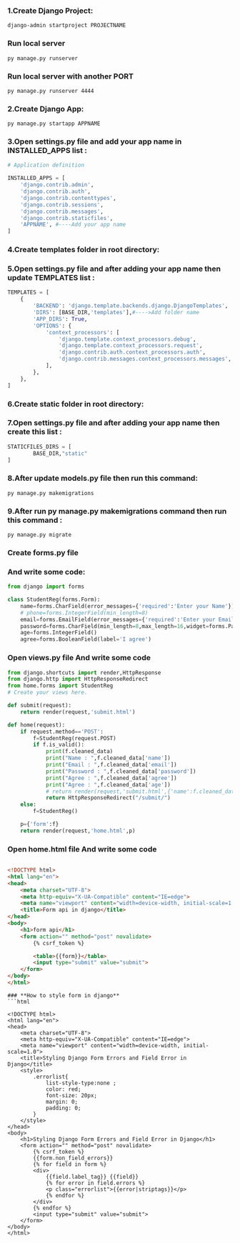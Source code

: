 
### 1.Create Django Project:
```terminal
django-admin startproject PROJECTNAME
```
### **Run local server**
```terminal
py manage.py runserver
```

### **Run local server with another PORT**
```terminal
py manage.py runserver 4444
```

### 2.Create Django App:
```terminal
py manage.py startapp APPNAME
```

### 3.Open settings.py file and add your app name in INSTALLED_APPS list  :
```python
# Application definition

INSTALLED_APPS = [
    'django.contrib.admin',
    'django.contrib.auth',
    'django.contrib.contenttypes',
    'django.contrib.sessions',
    'django.contrib.messages',
    'django.contrib.staticfiles',
    'APPNAME', #----Add your app name 
]
```

### 4.Create templates folder in root directory:
### 5.Open settings.py file and after adding your app name then update TEMPLATES list  :
```python
TEMPLATES = [
    {
        'BACKEND': 'django.template.backends.django.DjangoTemplates',
        'DIRS': [BASE_DIR,'templates'],#---->Add folder name 
        'APP_DIRS': True,
        'OPTIONS': {
            'context_processors': [
                'django.template.context_processors.debug',
                'django.template.context_processors.request',
                'django.contrib.auth.context_processors.auth',
                'django.contrib.messages.context_processors.messages',
            ],
        },
    },
]
```

### 6.Create static folder in root directory:
### 7.Open settings.py file and after adding  your app name then create this list   :
```python
STATICFILES_DIRS = [
        BASE_DIR,"static"
]
```

### 8.After update models.py file then run this command:
```terminal
py manage.py makemigrations
```

### 9.After run py manage.py makemigrations command then run this command :
```terminal
py manage.py migrate
```
### **Create forms.py file**
### And write some code:
```python
from django import forms

class StudentReg(forms.Form):
    name=forms.CharField(error_messages={'required':'Enter your Name'})
    # phone=forms.IntegerField(min_length=8)
    email=forms.EmailField(error_messages={'required':'Enter your Email'})
    password=forms.CharField(min_length=8,max_length=16,widget=forms.PasswordInput,error_messages={'required':'Enter Password'})
    age=forms.IntegerField()
    agree=forms.BooleanField(label='I agree')
```
### **Open views.py file And write some code**

```python
from django.shortcuts import render,HttpResponse
from django.http import HttpResponseRedirect
from home.forms import StudentReg
# Create your views here.

def submit(request):
    return render(request,'submit.html')

def home(request):
    if request.method=='POST':
        f=StudentReg(request.POST)
        if f.is_valid():
            print(f.cleaned_data)
            print("Name : ",f.cleaned_data['name'])
            print("Email : ",f.cleaned_data['email'])
            print("Password : ",f.cleaned_data['password'])
            print("Agree : ",f.cleaned_data['agree'])
            print("Agree : ",f.cleaned_data['age'])
            # return render(request,'submit.html',{'name':f.cleaned_data['name']})
            return HttpResponseRedirect("/submit/")
    else:
        f=StudentReg()

    p={'form':f}
    return render(request,'home.html',p)

```
### **Open home.html file And write some code**
```html

<!DOCTYPE html>
<html lang="en">
<head>
    <meta charset="UTF-8">
    <meta http-equiv="X-UA-Compatible" content="IE=edge">
    <meta name="viewport" content="width=device-width, initial-scale=1.0">
    <title>Form api in django</title>
</head>
<body>
    <h1>form api</h1>
    <form action="" method="post" novalidate>
        {% csrf_token %}

        <table>{{form}}</table>
        <input type="submit" value="submit">
    </form>
</body>
</html>

```

```
### **How to style form in django**
```html

<!DOCTYPE html>
<html lang="en">
<head>
    <meta charset="UTF-8">
    <meta http-equiv="X-UA-Compatible" content="IE=edge">
    <meta name="viewport" content="width=device-width, initial-scale=1.0">
    <title>Styling Django Form Errors and Field Error in Django</title>
    <style>
        .errorlist{
            list-style-type:none ;
            color: red;
            font-size: 20px;
            margin: 0;
            padding: 0;
        }
    </style>
</head>
<body>
    <h1>Styling Django Form Errors and Field Error in Django</h1>
    <form action="" method="post" novalidate>
        {% csrf_token %}
        {{form.non_field_errors}}
        {% for field in form %}
        <div>
            {{field.label_tag}} {{field}} 
            {% for error in field.errors %}
            <p class="errorlist">{{error|striptags}}</p>
            {% endfor %}
        </div>
        {% endfor %}
        <input type="submit" value="submit">
    </form>
</body>
</html>

```

